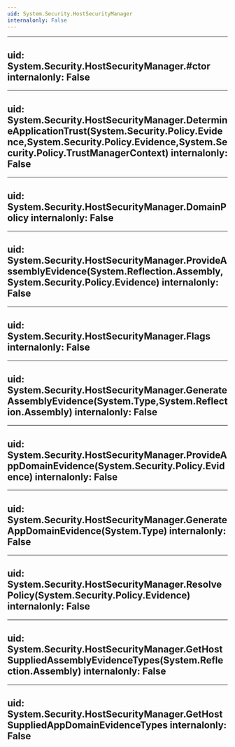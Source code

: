 ```yaml
---
uid: System.Security.HostSecurityManager
internalonly: False
---
```


---
uid: System.Security.HostSecurityManager.#ctor
internalonly: False
---

---
uid: System.Security.HostSecurityManager.DetermineApplicationTrust(System.Security.Policy.Evidence,System.Security.Policy.Evidence,System.Security.Policy.TrustManagerContext)
internalonly: False
---

---
uid: System.Security.HostSecurityManager.DomainPolicy
internalonly: False
---

---
uid: System.Security.HostSecurityManager.ProvideAssemblyEvidence(System.Reflection.Assembly,System.Security.Policy.Evidence)
internalonly: False
---

---
uid: System.Security.HostSecurityManager.Flags
internalonly: False
---

---
uid: System.Security.HostSecurityManager.GenerateAssemblyEvidence(System.Type,System.Reflection.Assembly)
internalonly: False
---

---
uid: System.Security.HostSecurityManager.ProvideAppDomainEvidence(System.Security.Policy.Evidence)
internalonly: False
---

---
uid: System.Security.HostSecurityManager.GenerateAppDomainEvidence(System.Type)
internalonly: False
---

---
uid: System.Security.HostSecurityManager.ResolvePolicy(System.Security.Policy.Evidence)
internalonly: False
---

---
uid: System.Security.HostSecurityManager.GetHostSuppliedAssemblyEvidenceTypes(System.Reflection.Assembly)
internalonly: False
---

---
uid: System.Security.HostSecurityManager.GetHostSuppliedAppDomainEvidenceTypes
internalonly: False
---
